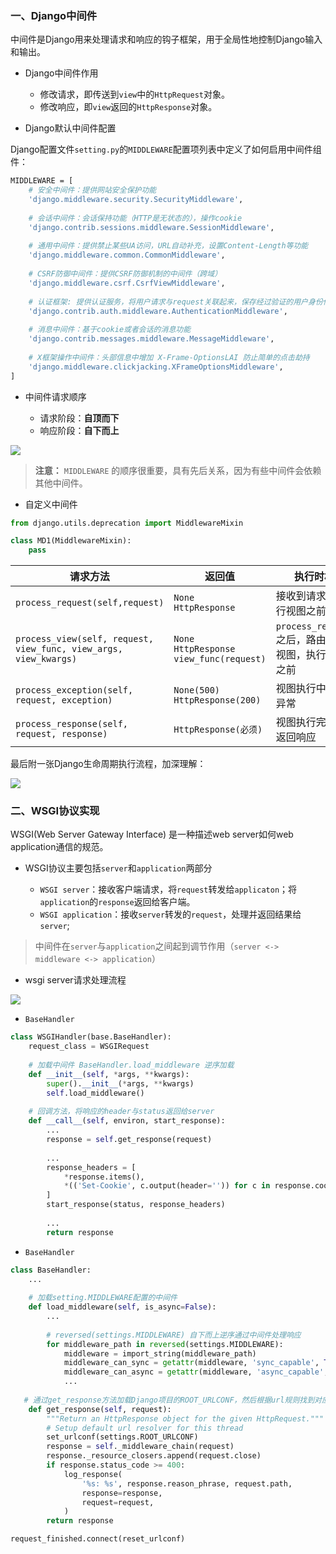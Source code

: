 


### 一、Django中间件

中间件是Django用来处理请求和响应的钩子框架，用于全局性地控制Django输入和输出。


- Django中间件作用

    - 修改请求，即传送到`view`中的`HttpRequest`对象。
    - 修改响应，即`view`返回的`HttpResponse`对象。



- Django默认中间件配置

Django配置文件`setting.py`的`MIDDLEWARE`配置项列表中定义了如何启用中间件组件：

```bash
MIDDLEWARE = [
    # 安全中间件：提供网站安全保护功能
    'django.middleware.security.SecurityMiddleware',
    
    # 会话中间件：会话保持功能（HTTP是无状态的），操作cookie
    'django.contrib.sessions.middleware.SessionMiddleware',
    
    # 通用中间件：提供禁止某些UA访问，URL自动补充，设置Content-Length等功能
    'django.middleware.common.CommonMiddleware',
    
    # CSRF防御中间件：提供CSRF防御机制的中间件（跨域）
    'django.middleware.csrf.CsrfViewMiddleware',
    
    # 认证框架: 提供认证服务，将用户请求与request关联起来，保存经过验证的用户身份信息
    'django.contrib.auth.middleware.AuthenticationMiddleware',
    
    # 消息中间件：基于cookie或者会话的消息功能
    'django.contrib.messages.middleware.MessageMiddleware',
    
    # X框架操作中间件：头部信息中增加 X-Frame-OptionsLAI 防止简单的点击劫持
    'django.middleware.clickjacking.XFrameOptionsMiddleware',
]
```


- 中间件请求顺序

    - 请求阶段：**自顶而下**
    - 响应阶段：**自下而上**

![](https://note.youdao.com/yws/public/resource/43fcc9bafc33508fa1f7b8eaedb7d8c0/xmlnote/9AAE8D2BB93444B497A35776AB665EB6/72173)

> **注意：** `MIDDLEWARE` 的顺序很重要，具有先后关系，因为有些中间件会依赖其他中间件。



- 自定义中间件
```python
from django.utils.deprecation import MiddlewareMixin

class MD1(MiddlewareMixin): 
    pass
```
| 请求方法 | 返回值 | 执行时机 |
| -------- | ------ | -------- |
| `process_request(self,request)` | `None` <br> `HttpResponse`  | 接收到请求，执行视图之前 |
| `process_view(self, request, view_func, view_args, view_kwargs)` | `None` <br> `HttpResponse` <br> `view_func(request) ` | `process_request`之后，路由转发视图，执行视图之前 |
| `process_exception(self, request, exception)` | `None(500)` <br> `HttpResponse(200)` | 视图执行中发生异常 |
| `process_response(self, request, response)` | `HttpResponse(必须)` | 视图执行完毕，返回响应 |


最后附一张Django生命周期执行流程，加深理解：

![](https://note.youdao.com/yws/public/resource/43fcc9bafc33508fa1f7b8eaedb7d8c0/xmlnote/3B3323BBBEDD49F4A3DDFC52B95DB494/72319)




### 二、WSGI协议实现

WSGI(Web Server Gateway Interface) 是一种描述web server如何web application通信的规范。

- WSGI协议主要包括`server`和`application`两部分

    - `WSGI server`：接收客户端请求，将`request`转发给`applicaton`；将`application`的`response`返回给客户端。
    - `WSGI application`：接收`server`转发的`request`，处理并返回结果给`server`;

> 中间件在`server`与`application`之间起到调节作用（`server <-> middleware <-> application`）


- wsgi server请求处理流程

![](https://note.youdao.com/yws/public/resource/43fcc9bafc33508fa1f7b8eaedb7d8c0/xmlnote/35AB76A20D75474FB1C1F89DFEA62D44/72400)

- `BaseHandler`
```python
class WSGIHandler(base.BaseHandler):
    request_class = WSGIRequest
    
    # 加载中间件 BaseHandler.load_middleware 逆序加载
    def __init__(self, *args, **kwargs):
        super().__init__(*args, **kwargs)
        self.load_middleware()
    
    # 回调方法，将响应的header与status返回给server
    def __call__(self, environ, start_response):
        ...
        response = self.get_response(request)
        
        ...
        response_headers = [
            *response.items(),
            *(('Set-Cookie', c.output(header='')) for c in response.cookies.values()),
        ]
        start_response(status, response_headers)
        
        ...
        return response
```

- `BaseHandler`
```python
class BaseHandler:
    ...
    
    # 加载setting.MIDDLEWARE配置的中间件
    def load_middleware(self, is_async=False):
        ...
        
        # reversed(settings.MIDDLEWARE) 自下而上逆序通过中间件处理响应
        for middleware_path in reversed(settings.MIDDLEWARE):
            middleware = import_string(middleware_path)
            middleware_can_sync = getattr(middleware, 'sync_capable', True)
            middleware_can_async = getattr(middleware, 'async_capable', False)
            ...
    
   # 通过get_response方法加载Django项目的ROOT_URLCONF，然后根据url规则找到对应的view方法(类)，view逻辑会根据request实例生成并返回具体的respo
    def get_response(self, request):
        """Return an HttpResponse object for the given HttpRequest."""
        # Setup default url resolver for this thread
        set_urlconf(settings.ROOT_URLCONF)
        response = self._middleware_chain(request)
        response._resource_closers.append(request.close)
        if response.status_code >= 400:
            log_response(
                '%s: %s', response.reason_phrase, request.path,
                response=response,
                request=request,
            )
        return response

request_finished.connect(reset_urlconf)
```
